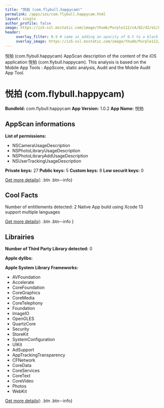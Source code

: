 ```yaml
---
title: "悦拍 (com.flybull.happycam)"
permalink: /apps/ios/com.flybull.happycam.html
layout: single
author_profile: false
image: https://is5-ssl.mzstatic.com/image/thumb/Purple112/v4/82/d2/e1/82d2e135-e22a-4bb5-f7b5-3e2390858cd0/AppIcon-0-0-1x_U007emarketing-0-0-0-5-0-0-sRGB-0-0-0-GLES2_U002c0-512MB-85-220-0-0.png/512x512bb.jpg
header: 
     overlay_filter: 0.5 # same as adding an opacity of 0.5 to a black background
     overlay_image: https://is5-ssl.mzstatic.com/image/thumb/Purple112/v4/82/d2/e1/82d2e135-e22a-4bb5-f7b5-3e2390858cd0/AppIcon-0-0-1x_U007emarketing-0-0-0-5-0-0-sRGB-0-0-0-GLES2_U002c0-512MB-85-220-0-0.png/512x512bb.jpg
---
```

悦拍 (com.flybull.happycam) AppScan description of the content of the iOS application 悦拍 (com.flybull.happycam). This analysis is based on the Mobile App Tools : AppScore, static analysis, Audit and the Mobile Audit App Tool.

# 悦拍 (com.flybull.happycam)

**BundleId:** com.flybull.happycam
**App Version:** 1.0.2
**App Name:** 悦拍


## AppScan informations 

**List of permissions:** 
- NSCameraUsageDescription
- NSPhotoLibraryUsageDescription
- NSPhotoLibraryAddUsageDescription
- NSUserTrackingUsageDescription
  
  
**Private keys:** 27
**Public keys:** 5
**Custom keys:** 8
**Low securit keys:** 0
  
[Get more details](/pricing.html){: .btn .btn--info}

## Cool Facts

Number of entitlements detected: 2
Native App
build using Xcode 13
support multiple languages
  
[Get more details](/pricing.html){: .btn .btn--info }

## Librairies 
**Number of Third Party Library detected:** 0


**Apple dylibs:**


**Apple System Library Frameworks:**
- AVFoundation
- Accelerate
- CoreFoundation
- CoreGraphics
- CoreMedia
- CoreTelephony
- Foundation
- ImageIO
- OpenGLES
- QuartzCore
- Security
- StoreKit
- SystemConfiguration
- UIKit
- AdSupport
- AppTrackingTransparency
- CFNetwork
- CoreData
- CoreServices
- CoreText
- CoreVideo
- Photos
- WebKit


  
[Get more details](/pricing.html){: .btn .btn--info}

